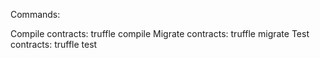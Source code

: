 
Commands:

  Compile contracts: truffle compile
  Migrate contracts: truffle migrate
  Test contracts:    truffle test

